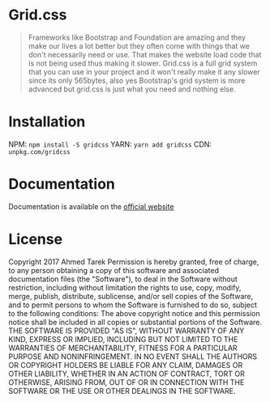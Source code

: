 # Grid.css
>Frameworks like Bootstrap and Foundation are amazing and they make our lives a lot better but they often come with things that we don't necessarily need or use. That makes the website load code that is not being used thus making it slower. Grid.css is a full grid system that you can use in your project and it won't really make it any slower since its only 565bytes, also yes Bootstrap's grid system is more advanced but grid.css is just what you need and nothing else.

# Installation
NPM: ```npm install -S gridcss```
YARN: ```yarn add gridcss```
CDN: ```unpkg.com/gridcss```

# Documentation
Documentation is available on the [official website](https://gridcss.ga)

# License
Copyright 2017 Ahmed Tarek 
Permission is hereby granted, free of charge, to any person obtaining a copy of this software and associated documentation files (the "Software"), to deal in the Software without restriction, including without limitation the rights to use, copy, modify, merge, publish, distribute, sublicense, and/or sell copies of the Software, and to permit persons to whom the Software is furnished to do so, subject to the following conditions: 
The above copyright notice and this permission notice shall be included in all copies or substantial portions of the Software. 
THE SOFTWARE IS PROVIDED "AS IS", WITHOUT WARRANTY OF ANY KIND, EXPRESS OR IMPLIED, INCLUDING BUT NOT LIMITED TO THE WARRANTIES OF MERCHANTABILITY, FITNESS FOR A PARTICULAR PURPOSE AND NONINFRINGEMENT. IN NO EVENT SHALL THE AUTHORS OR COPYRIGHT HOLDERS BE LIABLE FOR ANY CLAIM, DAMAGES OR OTHER LIABILITY, WHETHER IN AN ACTION OF CONTRACT, TORT OR OTHERWISE, ARISING FROM, OUT OF OR IN CONNECTION WITH THE SOFTWARE OR THE USE OR OTHER DEALINGS IN THE SOFTWARE.

